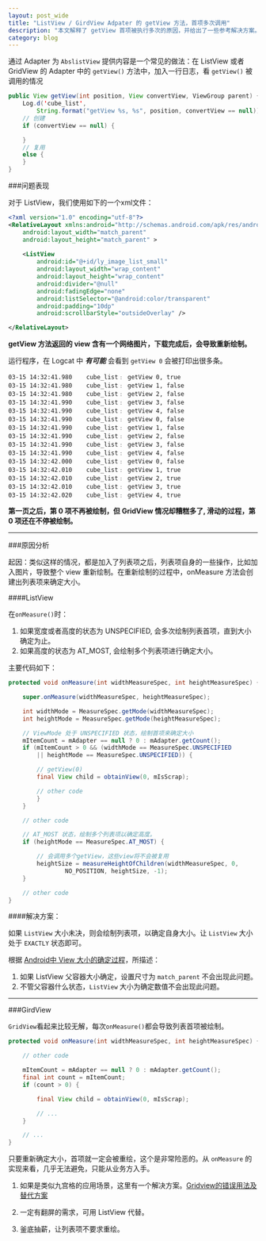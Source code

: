 ```yaml
---
layout: post_wide
title: "ListView / GirdView Adpater 的 getView 方法，首项多次调用"
description: "本文解释了 getView 首项被执行多次的原因，并给出了一些参考解决方案。"
category: blog
---
```


通过 Adapter 为 `AbslistView` 提供内容是一个常见的做法：在 ListView 或者 GridView 的 Adapter 中的 `getView()` 方法中，加入一行日志，看 `getView()` 被调用的情况

```java
public View getView(int position, View convertView, ViewGroup parent) {
    Log.d('cube_list', 
        String.format("getView %s, %s", position, convertView == null));
    // 创建
    if (convertView == null) {

    } 
    // 复用
    else {
    }
}
```

###问题表现

对于 ListView，我们使用如下的一个xml文件：

```xml
<?xml version="1.0" encoding="utf-8"?>
<RelativeLayout xmlns:android="http://schemas.android.com/apk/res/android"
    android:layout_width="match_parent"
    android:layout_height="match_parent" >
    
    <ListView
        android:id="@+id/ly_image_list_small"
        android:layout_width="wrap_content"
        android:layout_height="wrap_content"
        android:divider="@null"
        android:fadingEdge="none"
        android:listSelector="@android:color/transparent"
        android:padding="10dp"
        android:scrollbarStyle="outsideOverlay" />

</RelativeLayout>
```

**getView 方法返回的 view 含有一个网络图片，下载完成后，会导致重新绘制。**

运行程序，在 Logcat 中 ***有可能*** 会看到 `getView 0` 会被打印出很多条。

```
03-15 14:32:41.980    cube_list﹕ getView 0, true
03-15 14:32:41.980    cube_list﹕ getView 1, false
03-15 14:32:41.980    cube_list﹕ getView 2, false
03-15 14:32:41.990    cube_list﹕ getView 3, false
03-15 14:32:41.990    cube_list﹕ getView 4, false
03-15 14:32:41.990    cube_list﹕ getView 0, false
03-15 14:32:41.990    cube_list﹕ getView 1, false
03-15 14:32:41.990    cube_list﹕ getView 2, false
03-15 14:32:41.990    cube_list﹕ getView 3, false
03-15 14:32:41.990    cube_list﹕ getView 4, false
03-15 14:32:42.000    cube_list﹕ getView 0, false
03-15 14:32:42.010    cube_list﹕ getView 1, true
03-15 14:32:42.010    cube_list﹕ getView 2, true
03-15 14:32:42.010    cube_list﹕ getView 3, true
03-15 14:32:42.020    cube_list﹕ getView 4, true
```

**第一页之后，第 0 项不再被绘制，但 GridView 情况却糟糕多了, 滑动的过程，第 0 项还在不停被绘制。**

---

###原因分析

起因：类似这样的情况，都是加入了列表项之后，列表项自身的一些操作，比如加入图片，导致整个 view 重新绘制。在重新绘制的过程中，onMeasure 方法会创建出列表项来确定大小。

####ListView

在`onMeasure()`时：

1.  如果宽度或者高度的状态为 UNSPECIFIED, 会多次绘制列表首项，直到大小确定为止。
2.  如果高度的状态为 AT_MOST, 会绘制多个列表项进行确定大小。

主要代码如下：

```java
protected void onMeasure(int widthMeasureSpec, int heightMeasureSpec) {

    super.onMeasure(widthMeasureSpec, heightMeasureSpec);

    int widthMode = MeasureSpec.getMode(widthMeasureSpec);
    int heightMode = MeasureSpec.getMode(heightMeasureSpec);

    // ViewMode 处于 UNSPECIFIED 状态，绘制首项来确定大小
    mItemCount = mAdapter == null ? 0 : mAdapter.getCount();
    if (mItemCount > 0 && (widthMode == MeasureSpec.UNSPECIFIED 
        || heightMode == MeasureSpec.UNSPECIFIED)) {

        // getView(0)
        final View child = obtainView(0, mIsScrap);

        // other code
        }
    }

    // other code

    // AT_MOST 状态，绘制多个列表项以确定高度。
    if (heightMode == MeasureSpec.AT_MOST) {

        // 会调用多个getView，这些view将不会被复用
        heightSize = measureHeightOfChildren(widthMeasureSpec, 0, 
                NO_POSITION, heightSize, -1);
    }

    // other code
}
```

####解决方案：

如果 `ListView` 大小未决，则会绘制列表项，以确定自身大小。让 `ListView` 大小处于 `EXACTLY` 状态即可。

根据 [Android中 View 大小的确定过程](http://www.liaohuqiu.net/cn/posts/how-does-android-caculate-the-size-of-child-view/)，所描述：

1.  如果 ListView 父容器大小确定，设置尺寸为 `match_parent` 不会出现此问题。
2.  不管父容器什么状态，`ListView` 大小为确定数值不会出现此问题。

---

###GirdView

`GridView`看起来比较无解，每次`onMeasure()`都会导致列表首项被绘制。

```java
protected void onMeasure(int widthMeasureSpec, int heightMeasureSpec) {

    // other code

    mItemCount = mAdapter == null ? 0 : mAdapter.getCount();
    final int count = mItemCount;
    if (count > 0) {

        final View child = obtainView(0, mIsScrap);

        // ...
    }

    // ...
}
```

只要重新确定大小，首项就一定会被重绘，这个是非常险恶的。从 `onMeasure` 的实现来看，几乎无法避免，只能从业务方入手。

1.  如果是类似九宫格的应用场景，这里有一个解决方案。[Gridview的错误用法及替代方案](http://www.liaohuqiu.net/cn/posts/grid-view-do-not/)

2.  一定有翻屏的需求，可用 ListView 代替。

3.  釜底抽薪，让列表项不要求重绘。

